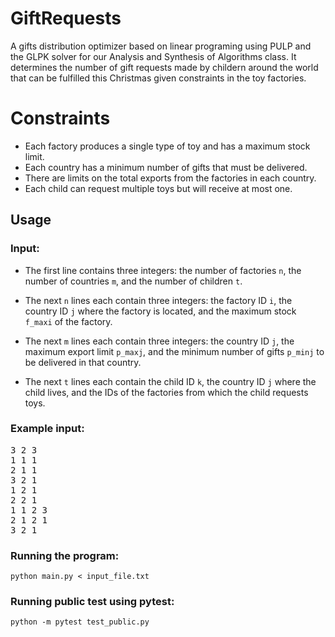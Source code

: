 # GiftRequests
A gifts distribution optimizer based on linear programing using PULP and the GLPK solver for our Analysis and Synthesis of Algorithms class.
It determines the number of gift requests made by childern around the world that can be fulfilled this Christmas given constraints in the toy factories.

# Constraints

- Each factory produces a single type of toy and has a maximum stock limit.
- Each country has a minimum number of gifts that must be delivered.
- There are limits on the total exports from the factories in each country.
- Each child can request multiple toys but will receive at most one.

## Usage

### Input:

- The first line contains three integers: the number of factories `n`, the number of countries `m`, and the number of children `t`.

-  The next `n` lines each contain three integers: the factory ID `i`, the country ID `j` where the factory is located, and the maximum stock `f_maxi` of the factory.

- The next `m` lines each contain three integers: the country ID `j`, the maximum export limit `p_maxj`, and the minimum number of gifts `p_minj` to be delivered in that country.

- The next `t` lines each contain the child ID `k`, the country ID `j` where the child lives, and the IDs of the factories from which the child requests toys.

### Example input:

<pre>
3 2 3
1 1 1
2 1 1
3 2 1
1 2 1
2 2 1
1 1 2 3
2 1 2 1
3 2 1
</pre>

### Running the program:

```shell
python main.py < input_file.txt
```

### Running public test using pytest:

```shell
python -m pytest test_public.py
```
